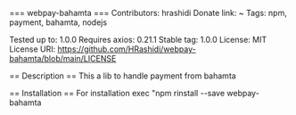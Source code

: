 === webpay-bahamta ===
Contributors: hrashidi
Donate link: ~
Tags: npm, payment, bahamta, nodejs

Tested up to: 1.0.0
Requires axios: 0.21.1
Stable tag: 1.0.0
License: MIT
License URI: https://github.com/HRashidi/webpay-bahamta/blob/main/LICENSE

== Description ==
This a lib to handle payment from bahamta

== Installation ==
For installation exec "npm rinstall --save webpay-bahamta
